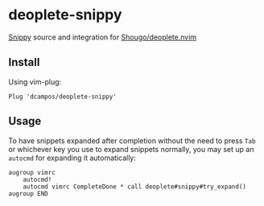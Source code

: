 # deoplete-snippy

[Snippy](https://github.com/dcampos/nvim-snippy) source and integration for
[Shougo/deoplete.nvim](https://github.com/Shougo/deoplete.nvim)

## Install

Using vim-plug:

```viml
Plug 'dcampos/deoplete-snippy'
```

## Usage

To have snippets expanded after completion without the need to press `Tab` or
whichever key you use to expand snippets normally, you may set up an `autocmd` for
expanding it automatically:

```viml
augroup vimrc
    autocmd!
    autocmd vimrc CompleteDone * call deoplete#snippy#try_expand()
augroup END
```
